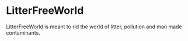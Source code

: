 # LitterFreeWorld
LitterFreeWorld is meant to rid the world of litter, pollution and man made contaminants. 
